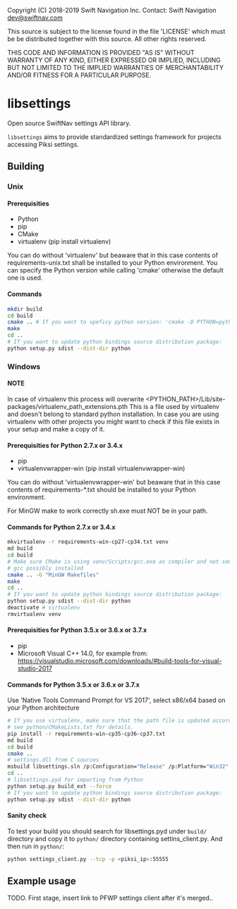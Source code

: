 Copyright (C) 2018-2019 Swift Navigation Inc.
Contact: Swift Navigation <dev@swiftnav.com>

This source is subject to the license found in the file 'LICENSE' which must
be be distributed together with this source. All other rights reserved.

THIS CODE AND INFORMATION IS PROVIDED "AS IS" WITHOUT WARRANTY OF ANY KIND,
EITHER EXPRESSED OR IMPLIED, INCLUDING BUT NOT LIMITED TO THE IMPLIED
WARRANTIES OF MERCHANTABILITY AND/OR FITNESS FOR A PARTICULAR PURPOSE.

# libsettings

Open source SwiftNav settings API library.

`libsettings` aims to provide standardized settings framework for projects accessing Piksi settings.

## Building

### Unix

#### Prerequisities

* Python
* pip
* CMake
* virtualenv (pip install virtualenv)

You can do without 'virtualenv' but beaware that in this case contents of
requirements-unix.txt shall be installed to your Python environment. You can
specify the Python version while calling 'cmake' otherwise the default one
is used.

#### Commands

``` sh
mkdir build
cd build
cmake .. # If you want to speficy python version: 'cmake -D PYTHON=python3 ..'
make
cd ..
# If you want to update python bindings source distribution package:
python setup.py sdist --dist-dir python
```

### Windows

#### NOTE

In case of virtualenv this process will overwrite <PYTHON_PATH>/Lib/site-packages/virtualenv_path_extensions.pth
This is a file used by virtualenv and doesn't belong to standard python installation.
In case you are using virtualenv with other projects you might want to check if this file
exists in your setup and make a copy of it.

#### Prerequisities for Python 2.7.x or 3.4.x

* pip
* virtualenvwrapper-win (pip install virtualenvwrapper-win)

You can do without 'virtualenvwrapper-win' but beaware that in this case
contents of requirements-*.txt should be installed to your Python environment.

For MinGW make to work correctly sh.exe must NOT be in your path.

#### Commands for Python 2.7.x or 3.4.x

``` sh
mkvirtualenv -r requirements-win-cp27-cp34.txt venv
md build
cd build
# Make sure CMake is using venv/Scripts/gcc.exe as compiler and not some other
# gcc possibly installed
cmake .. -G "MinGW Makefiles"
make
cd ..
# If you want to update python bindings source distribution package:
python setup.py sdist --dist-dir python
deactivate # virtualenv
rmvirtualenv venv
```

#### Prerequisities for Python 3.5.x or 3.6.x or 3.7.x

* pip
* Microsoft Visual C++ 14.0, for example from:
  https://visualstudio.microsoft.com/downloads/#build-tools-for-visual-studio-2017

#### Commands for Python 3.5.x or 3.6.x or 3.7.x

Use 'Native Tools Command Prompt for VS 2017', select x86/x64 based on your Python architecture

``` sh
# If you use virtualenv, make sure that the path file is updated accordingly,
# see python/CMakeLists.txt for details.
pip install -r requirements-win-cp35-cp36-cp37.txt
md build
cd build
cmake ..
# settings.dll from C sources
msbuild libsettings.sln /p:Configuration="Release" /p:Platform="Win32"
cd ..
# libsettings.pyd for importing from Python
python setup.py build_ext --force
# If you want to update python bindings source distribution package:
python setup.py sdist --dist-dir python
```

#### Sanity check

To test your build you should search for libsettings.pyd under `build/` directory
and copy it to `python/` directory containing settins_client.py. And then run in `python/`:

``` sh
python settings_client.py --tcp -p <piksi_ip>:55555
```

## Example usage

TODO. First stage, insert link to PFWP settings client after it's merged..
